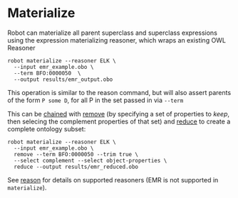 # Materialize

Robot can materialize all parent superclass and superclass expressions using the expression materializing reasoner, which wraps an existing OWL Reasoner

    robot materialize --reasoner ELK \
      --input emr_example.obo \
      --term BFO:0000050  \
      --output results/emr_output.obo

This operation is similar to the reason command, but will also assert parents of the form `P some D`, for all P in the set passed in via `--term`

This can be [chained](/chaining) with [remove](/remove) (by specifying a set of properties to *keep*, then selecing the complement properties of that set) and [reduce](/reduce) to create a complete ontology subset:

    robot materialize --reasoner ELK \
      --input emr_example.obo \
      remove --term BFO:0000050 --trim true \
      --select complement --select object-properties \
      reduce --output results/emr_reduced.obo

See [reason](/reason) for details on supported reasoners (EMR is not supported in `materialize`).
